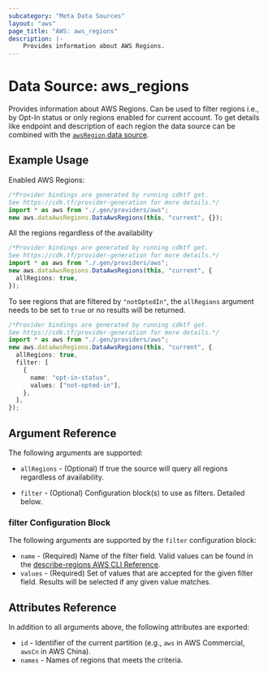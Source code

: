 ```yaml
---
subcategory: "Meta Data Sources"
layout: "aws"
page_title: "AWS: aws_regions"
description: |-
    Provides information about AWS Regions.
---
```


# Data Source: aws\_regions

Provides information about AWS Regions. Can be used to filter regions i.e., by Opt-In status or only regions enabled for current account. To get details like endpoint and description of each region the data source can be combined with the [`awsRegion` data source](/docs/providers/aws/d/region.html).

## Example Usage

Enabled AWS Regions:

```typescript
/*Provider bindings are generated by running cdktf get.
See https://cdk.tf/provider-generation for more details.*/
import * as aws from "./.gen/providers/aws";
new aws.dataAwsRegions.DataAwsRegions(this, "current", {});

```

All the regions regardless of the availability

```typescript
/*Provider bindings are generated by running cdktf get.
See https://cdk.tf/provider-generation for more details.*/
import * as aws from "./.gen/providers/aws";
new aws.dataAwsRegions.DataAwsRegions(this, "current", {
  allRegions: true,
});

```

To see regions that are filtered by `"notOptedIn"`, the `allRegions` argument needs to be set to `true` or no results will be returned.

```typescript
/*Provider bindings are generated by running cdktf get.
See https://cdk.tf/provider-generation for more details.*/
import * as aws from "./.gen/providers/aws";
new aws.dataAwsRegions.DataAwsRegions(this, "current", {
  allRegions: true,
  filter: [
    {
      name: "opt-in-status",
      values: ["not-opted-in"],
    },
  ],
});

```

## Argument Reference

The following arguments are supported:

*   `allRegions` - (Optional) If true the source will query all regions regardless of availability.

*   `filter` - (Optional) Configuration block(s) to use as filters. Detailed below.

### filter Configuration Block

The following arguments are supported by the `filter` configuration block:

* `name` - (Required) Name of the filter field. Valid values can be found in the [describe-regions AWS CLI Reference][1].
* `values` - (Required) Set of values that are accepted for the given filter field. Results will be selected if any given value matches.

## Attributes Reference

In addition to all arguments above, the following attributes are exported:

* `id` - Identifier of the current partition (e.g., `aws` in AWS Commercial, `awsCn` in AWS China).
* `names` - Names of regions that meets the criteria.

[1]: https://docs.aws.amazon.com/cli/latest/reference/ec2/describe-regions.html
